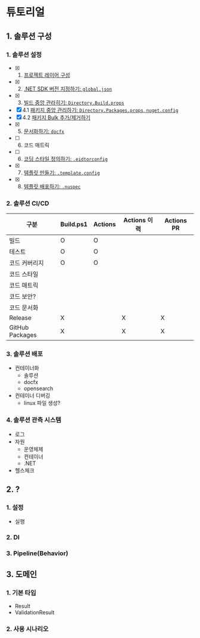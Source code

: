 # 튜토리얼

## 1. 솔루션 구성
### 1. 솔루션 설정
- [x] 1. [프로젝트 레이어 구성](./01-SolutionSetting/01-SolutionConfig/01-Layer/)
- [x] 2. [.NET SDK 버전 지정하기: `global.json`](./01-SolutionSetting/01-SolutionConfig/02-SdkVersion/)
- [x] 3. [빌드 중앙 관라히기: `Directory.Build.props`](./01-SolutionSetting/01-SolutionConfig/03-BuildProps/)
- [x] 4.1 [패키지 중앙 관리하기: `Directory.Packages.props`, `nuget.config`](./01-SolutionSetting/01-SolutionConfig/04.1-PackagesProps/)
- [x] 4.2 [패키지 Bulk 추가/제거하기](./01-SolutionSetting/01-SolutionConfig/04.2-PackagesBulk/)
- [x] 5. [문서화하기: `docfx`](./01-SolutionSetting/01-SolutionConfig/05-Docfx/)
- [ ] 6. 코드 매트릭
- [ ] 6. [코딩 스타일 정의하기: `.eidtorconfig`](./01-SolutionSetting/01-SolutionConfig/06-CodingStyle/)
- [x] 7. [템플릿 만들기: `.template.config`](./01-SolutionSetting/01-SolutionConfig/07-Template/)
- [x] 8. [템플릿 배포하기: `.nuspec`](./01-SolutionSetting/01-SolutionConfig/08-TemplatePackage/)

### 2. 솔루션 CI/CD
| 구분          | Build.ps1 | Actions | Actions 이력 | Actions PR |
|---------------|----------|---------|------------|------------|
| 빌드           | O       | O       |            |            |
| 테스트         | O       | O       |            |            |
| 코드 커버리지   | O       | O       |            |            |
| 코드 스타일     |         |         |            |            |
| 코드 매트릭     |         |         |            |            |
| 코드 보안?      |         |         |            |            |
| 코드 문서화     |         |         |            |            |
| Release         | X       |         | X          | X          |
| GitHub Packages | X       |         | X          | X          |




### 3. 솔루션 배포
- 컨테이너화
  - 솔루션
  - docfx
  - opensearch
- 컨테이너 디버깅
  - linux 파일 생성?

### 4. 솔루션 관측 시스템
- 로그
- 자원
  - 운영체제
  - 컨테이너
  - .NET
- 헬스체크

## 2. ?
### 1. 설정
- 실행
### 2. DI
### 3. Pipeline(Behavior)

## 3. 도메인
### 1. 기본 타입
- Result
- ValidationResult

### 2. 사용 시나리오
